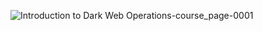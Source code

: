 ![Introduction to Dark Web Operations-course_page-0001](https://github.com/kQx2003/kQx2003.github.io/assets/148666038/6714ee78-cff3-4c03-8e3e-ccf8139bcba3)
